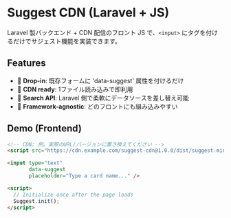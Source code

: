# Suggest CDN (Laravel + JS)

 Laravel 製バックエンド + CDN 配信のフロント JS で、`<input>` にタグを付けるだけでサジェスト機能を実装できます。

## Features

- 🔌 **Drop-in**: 既存フォームに 'data-suggest' 属性を付けるだけ
- 🚀 **CDN ready**: 1ファイル読み込みで即利用
- 🧠 **Search API**: Laravel 側で柔軟にデータソースを差し替え可能
- 🧩 **Framework-agnostic**: どのフロントにも組み込みやすい

## Demo (Frontend)

```html
<!-- CDN: 例。実際のURL/バージョンに置き換えてください -->
<script src="https://cdn.example.com/suggest-cdn@1.0.0/dist/suggest.min.js"></script>

<input type="text"
       data-suggest
       placeholder="Type a card name..." />

<script>
  // Initialize once after the page loads
  Suggest.init();
</script>

